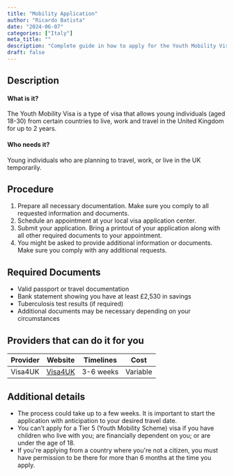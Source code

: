 ```yaml
---
title: "Mobility Application"
author: "Ricardo Batista"
date: "2024-06-07"
categories: ["Italy"]
meta_title: ""
description: "Complete guide in how to apply for the Youth Mobility Visa"
draft: false
---
```


## Description
#### What is it?
The Youth Mobility Visa is a type of visa that allows young individuals (aged 18-30) from certain countries to live, work and travel in the United Kingdom for up to 2 years.
#### Who needs it?
Young individuals who are planning to travel, work, or live in the UK temporarily.

## Procedure
1. Prepare all necessary documentation. Make sure you comply to all requested information and documents.
2. Schedule an appointment at your local visa application center. 
3. Submit your application. Bring a printout of your application along with all other required documents to your appointment.
4. You might be asked to provide additional information or documents. Make sure you comply with any additional requests.

## Required Documents
- Valid passport or travel documentation
- Bank statement showing you have at least £2,530 in savings
- Tuberculosis test results (if required)
- Additional documents may be necessary depending on your circumstances

## Providers that can do it for you

| Provider |     Website     |     Timelines    |       Cost      |
| --------------- | --------------- |  :-------------: | :-------------: |
| Visa4UK |  [Visa4UK](https://www.gov.uk/apply-uk-visa)       |      3-6 weeks      |        Variable       |

## Additional details
- The process could take up to a few weeks. It is important to start the application with anticipation to your desired travel date.
- You can’t apply for a Tier 5 (Youth Mobility Scheme) visa if you have children who live with you; are financially dependent on you; or are under the age of 18.
- If you're applying from a country where you're not a citizen, you must have permission to be there for more than 6 months at the time you apply.